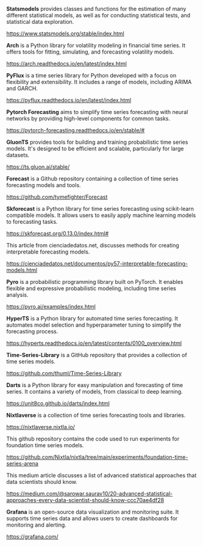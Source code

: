 **Statsmodels** provides classes and functions for the estimation of many different statistical models, as well as for conducting statistical tests, and statistical data exploration.

https://www.statsmodels.org/stable/index.html   

**Arch** is a Python library for volatility modeling in financial time series. It offers tools for fitting, simulating, and forecasting volatility models.

https://arch.readthedocs.io/en/latest/index.html

**PyFlux** is a time series library for Python developed with a focus on flexibility and extensibility. It includes a range of models, including ARIMA and GARCH.

https://pyflux.readthedocs.io/en/latest/index.html

**Pytorch Forecasting** aims to simplify time series forecasting with neural networks by providing high-level components for common tasks.

https://pytorch-forecasting.readthedocs.io/en/stable/#

**GluonTS** provides tools for building and training probabilistic time series models. It's designed to be efficient and scalable, particularly for large datasets.

https://ts.gluon.ai/stable/

**Forecast** is a Github repository containing a collection of time series forecasting models and tools.

https://github.com/tymefighter/Forecast

**Skforecast** is a Python library for time series forecasting using scikit-learn compatible models. It allows users to easily apply machine learning models to forecasting tasks.

https://skforecast.org/0.13.0/index.html#

This article from cienciadedatos.net, discusses methods for creating interpretable forecasting models.

https://cienciadedatos.net/documentos/py57-interpretable-forecasting-models.html

**Pyro** is a probabilistic programming library built on PyTorch. It enables flexible and expressive probabilistic modeling, including time series analysis.

https://pyro.ai/examples/index.html

**HyperTS** is a Python library for automated time series forecasting. It automates model selection and hyperparameter tuning to simplify the forecasting process.

https://hyperts.readthedocs.io/en/latest/contents/0100_overview.html

**Time-Series-Library** is a GitHub repository that provides a collection of time series models.

https://github.com/thuml/Time-Series-Library

**Darts** is a Python library for easy manipulation and forecasting of time series. It contains a variety of models, from classical to deep learning.

https://unit8co.github.io/darts/index.html

**Nixtlaverse** is a collection of time series forecasting tools and libraries.

https://nixtlaverse.nixtla.io/

This github repository contains the code used to run experiments for foundation time series models.

https://github.com/Nixtla/nixtla/tree/main/experiments/foundation-time-series-arena

This medium article discusses a list of advanced statistical approaches that data scientists should know.

https://medium.com/@sarowar.saurav10/20-advanced-statistical-approaches-every-data-scientist-should-know-ccc70ae4df28

**Grafana** is an open-source data visualization and monitoring suite. It supports time series data and allows users to create dashboards for monitoring and alerting.

https://grafana.com/
